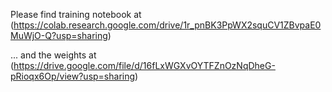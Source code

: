 Please find training notebook at (https://colab.research.google.com/drive/1r_pnBK3PpWX2squCV1ZBvpaE0MuWjO-Q?usp=sharing)

... and the weights at (https://drive.google.com/file/d/16fLxWGXvOYTFZnOzNqDheG-pRioqx6Op/view?usp=sharing)
